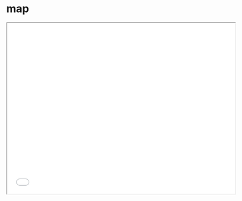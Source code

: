 # map
<!DOCTYPE html>
<html>
<head>
    <title>Itinéraire</title>
</head>
<body>
    <iframe src="[VOTRE_URL_INTEGRABLE_MY_MAPS](https://www.google.com/maps/dir/Shopping+Rive+Gauche+Charleroi,+Charleroi/Kitcho,+Boulevard+Joseph+Tirou,+Charleroi/Le+Vecteur,+Rue+de+Marcinelle,+Charleroi/Socio-p%C3%A2tes,+Rue+de+Montigny,+Charleroi/Caf%C3%A9s+Van+Hove,+Rue+de+Montigny,+Charleroi/@50.4076676,4.4425249,16.75z/data=!4m32!4m31!1m5!1m1!1s0x47c22674d5f842ef:0xf0afced165bd2ea9!2m2!1d4.4415135!2d50.4081288!1m5!1m1!1s0x47c2279d0dc51b97:0xb0b8b904e81bf20e!2m2!1d4.4440762!2d50.4078143!1m5!1m1!1s0x47c2267496302fcd:0x3e0ff621e9c336!2m2!1d4.4438681!2d50.4067832!1m5!1m1!1s0x47c2279c52dab1dd:0xcf4b3dd5b0d2d6c!2m2!1d4.4455136!2d50.4080887!1m5!1m1!1s0x47c2260b2ffce4dd:0xc28ab5a644a7beda!2m2!1d4.4427333!2d50.4088192!3e2!5m2!1e3!1e4?entry=ttu)" width="600" height="450"></iframe>
</body>
</html>
